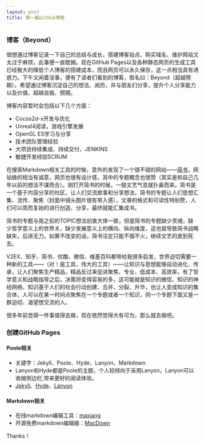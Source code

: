 ```yaml
---
layout: post
title: 第一篇GitHub博客
---
```


### 博客（Beyond）

很想通过博客记录一下自己的总结与成长，搭建博客站点、购买域名、维护网站又太过于麻烦，此事便一直耽搁。现在GitHub Pages以及各种静态网页的生成工具已经极大的降低个人博客的搭建成本，而且网页可以永久保存，这一点相当具有诱惑力。下午又闲着没事，便有了读者们看到的博客，取名曰：Beyond（超越预期）。希望通过博客沉淀自己的想法、阅历，并与朋友们分享，提升个人分享能力以及价值，超越自我、预期。

博客内容暂时会包括以下几个方面：

* Cocos2d-x开发与优化
* Unreal4阅读，游戏引擎发展
* OpenGL ES学习与分享
* 技术团队管理经验
* 大项目持续集成、持续交付、JENKINS
* 敏捷开发经验SCRUM

在搜索Markdown相关工具的时候，意外的发现了一个很不错的网站——[简书](http//:www.jianshu.com)，网站做的相当有诚意，网页也很有设计感，其中的专题概念也很赞（其实是和自己几年以前的想法不谋而合）。刚打开简书的时候，一股文艺气息就扑鼻而来。简书是一个基于内容分享的社区，让人们交流故事和分享想法，简书的专题让人们思想汇集、流传、聚焦（封面中镜头图片很有带入感），文章的格式和可读性特别赞，人们可以周而复始的进行创造、分享，最终就能汇集成书。

简书的专题与我之前的TOPIC想法初衷大体一致，但是简书的专题缺少灵魂，缺少哲学意义上的世界关，缺少发展意义上的横向、纵向维度，这也就导致简书战略缺失，后进无力。如果不改变的话，简书注定只能不愠不火，继续文艺的直到死去。

V2EX、知乎、简书、优酷、微信、维基百科都带给我很多启发，世界迫切需要一种新的工具——（对！是工具，伟大的工具）——让知识与思想能够自动进化、传承，让人们聚焦生产精品，精品反过来促进聚焦、专业、低成本、高效率，有了哲学意义和战略指导之后，决策将变得容易的多，这可能就是知识的微信、知识的神经网络，知识基于人们的社会行动创建、合并、分裂、升华，也让人变成知识的集合体，人可以在某一时间点聚焦在一个专题或者一个知识，同一个专题下面又是一群迫切、渴望想交流的人。

很多年前觉得一件事值得去做，现在依然觉得大有可为，那么就去做吧。

### 创建GitHub Pages

#### Poole相关

+ 关键字：Jekyll、Poole、Hyde、Lanyon、Markdown
+ Lanyon和Hyde都是Poole的主题，个人较倾向于采用Lanyon，Lanyon可以收缩侧边栏,带来更好的阅读体验。
+ [Jekyll](http://jekyllrb.com)、[Hyde](http://hyde.getpoole.com/)、[Lanyon](http://lanyon.getpoole.com/)

#### Markdown相关

+ 在线markdown编辑工具：[maxiang](https://maxiang.io)
+ 开源免费markdown编辑器：[MacDown](http://macdown.uranusjr.com/)

Thanks！
